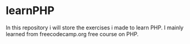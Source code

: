 # learnPHP
In this repository i will store the exercises i made to learn PHP. I mainly learned from freecodecamp.org free course on PHP.
